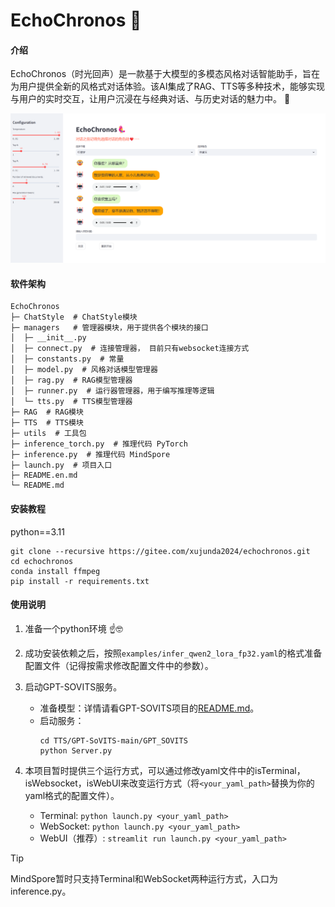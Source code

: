 # EchoChronos 🥰

#### 介绍
EchoChronos（时光回声）是一款基于大模型的多模态风格对话智能助手，旨在为用户提供全新的风格式对话体验。该AI集成了RAG、TTS等多种技术，能够实现与用户的实时交互，让用户沉浸在与经典对话、与历史对话的魅力中。 🥸

![lindaiyu](./assert/image.png)

#### 软件架构
```
EchoChronos
├─ ChatStyle  # ChatStyle模块
├─ managers   # 管理器模块，用于提供各个模块的接口
│  ├─ __init__.py
│  ├─ connect.py  # 连接管理器， 目前只有websocket连接方式
│  ├─ constants.py  # 常量
│  ├─ model.py  # 风格对话模型管理器
│  ├─ rag.py  # RAG模型管理器
│  ├─ runner.py  # 运行器管理器，用于编写推理等逻辑
│  └─ tts.py  # TTS模型管理器
├─ RAG  # RAG模块
├─ TTS  # TTS模块
├─ utils  # 工具包
├─ inference_torch.py  # 推理代码 PyTorch
├─ inference.py  # 推理代码 MindSpore
├─ launch.py  # 项目入口
├─ README.en.md
└─ README.md
```

#### 安装教程

python==3.11
``` shell
git clone --recursive https://gitee.com/xujunda2024/echochronos.git
cd echochronos
conda install ffmpeg
pip install -r requirements.txt
```

#### 使用说明

1.  准备一个python环境 ☝️🤓

2.  成功安装依赖之后，按照`examples/infer_qwen2_lora_fp32.yaml`的格式准备配置文件（记得按需求修改配置文件中的参数）。

3.  启动GPT-SOVITS服务。
    - 准备模型：详情请看GPT-SOVITS项目的[README.md](./TTS/GPT-SoVITS-main/README.md)。
    - 启动服务：
        ``` shell
        cd TTS/GPT-SoVITS-main/GPT_SOVITS
        python Server.py
        ```

4.  本项目暂时提供三个运行方式，可以通过修改yaml文件中的isTerminal，isWebsocket，isWebUI来改变运行方式（将`<your_yaml_path>`替换为你的yaml格式的配置文件）。
    - Terminal: `python launch.py <your_yaml_path>`
    - WebSocket: `python launch.py <your_yaml_path>`
    - WebUI（推荐）: `streamlit run launch.py <your_yaml_path>`

> [!TIP]
> MindSpore暂时只支持Terminal和WebSocket两种运行方式，入口为inference.py。
